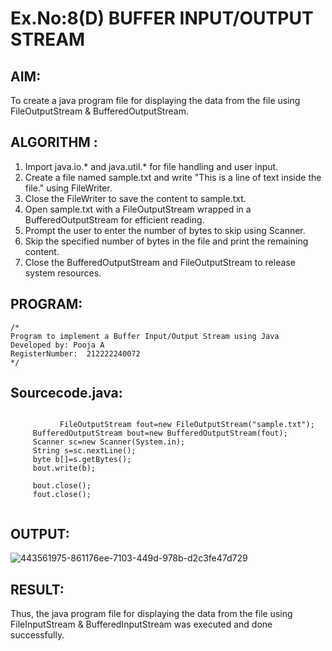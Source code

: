 # Ex.No:8(D) BUFFER INPUT/OUTPUT STREAM

## AIM:
   To create a java program file for displaying the data from the file using FileOutputStream & BufferedOutputStream.
   
## ALGORITHM :
1.	Import java.io.* and java.util.* for file handling and user input.
2.	Create a file named sample.txt and write "This is a line of text inside the file." using FileWriter.
3.	Close the FileWriter to save the content to sample.txt.
4.	Open sample.txt with a FileOutputStream wrapped in a BufferedOutputStream for efficient reading.
5.	Prompt the user to enter the number of bytes to skip using Scanner.
6.	Skip the specified number of bytes in the file and print the remaining content.
7.	Close the BufferedOutputStream and FileOutputStream to release system resources.


## PROGRAM:
 ```
/*
Program to implement a Buffer Input/Output Stream using Java
Developed by: Pooja A 
RegisterNumber:  212222240072
*/
```

## Sourcecode.java:
```
       
           FileOutputStream fout=new FileOutputStream("sample.txt");    
     BufferedOutputStream bout=new BufferedOutputStream(fout);  
     Scanner sc=new Scanner(System.in);
     String s=sc.nextLine();    
     byte b[]=s.getBytes();    
     bout.write(b);    
    
     bout.close();    
     fout.close();    
       
```







## OUTPUT:

![443561975-861176ee-7103-449d-978b-d2c3fe47d729](https://github.com/user-attachments/assets/f893fea3-f718-4d42-a6f0-03a496c5a957)


## RESULT:
Thus, the java program file for displaying the data from the file using FileInputStream & BufferedInputStream was executed and done successfully.



